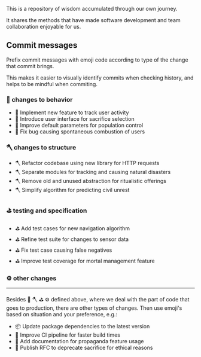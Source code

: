 This is a repository of wisdom accumulated through our own journey.

It shares the methods that have made software development and team collaboration enjoyable for us.

## Commit messages

Prefix commit messages with emoji code according to type of the change that commit brings.

This makes it easier to visually identify commits when checking history, and helps to be mindful when commiting.

### :feet: changes to behavior 

- :feet: Implement new feature to track user activity
- :feet: Introduce user interface for sacrifice selection
- :feet: Improve default parameters for population control 
- :feet: Fix bug causing spontaneous combustion of users

### :axe: changes to structure

- :axe: Refactor codebase using new library for HTTP requests
- :axe: Separate modules for tracking and causing natural disasters
- :axe: Remove old and unused abstraction for ritualistic offerings
- :axe: Simplify algorithm for predicting civil unrest

### :golf: testing and specification

- :golf: Add test cases for new navigation algorithm
- :golf: Refine test suite for changes to sensor data
- :golf: Fix test case causing false negatives
- :golf: Improve test coverage for mortal management feature

### :gear: other changes

----

Besides :feet: :axe: :golf: :gear: defined above, where we deal with the part of code that goes to production, there are other types of changes. Then use emoji's based on situation and your preference, e.g.:

- :package: Update package dependencies to the latest version 
- :robot: Improve CI pipeline for faster build times 
- :book: Add documentation for propaganda feature usage 
- :speech_balloon: Publish RFC to deprecate sacrifice for ethical reasons 
